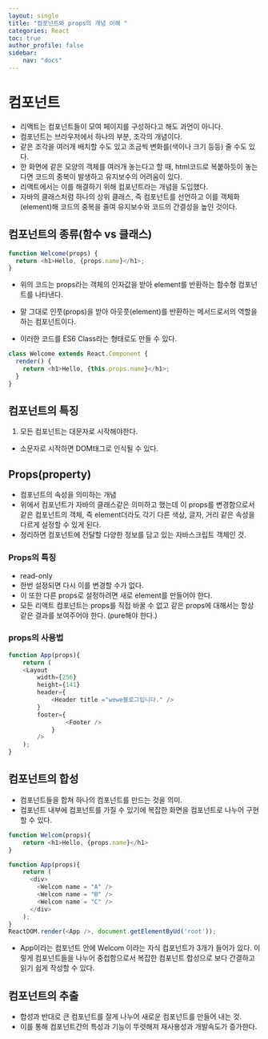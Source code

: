 ```yaml
---
layout: single
title: "컴포넌트와 props의 개념 이해 "
categories: React
toc: true
author_profile: false
sidebar:
    nav: "docs"
---
```


# 컴포넌트
- 리액트는 컴포넌트들이 모여 페이지를 구성하다고 해도 과언이 아니다.
- 컴포넌트는 브라우저에서 하나의 부분, 조각의 개념이다.
- 같은 조각을 여러개 배치할 수도 있고 조금씩 변화를(색이나 크기 등등) 줄 수도 있다. 
- 한 화면에 같은 모양의 객체를 여러개 놓는다고 할 때, html코드로 복붙하듯이 놓는다면 코드의 중복이 발생하고 유지보수의 어려움이 있다.
- 리액트에서는 이를 해결하기 위해 컴포넌트라는 개념을 도입했다.
- 자바의 클래스처럼 하나의 상위 클래스, 즉 컴포넌트를 선언하고 이를 객체화(element)해 코드의 중복을 줄여 유지보수와 코드의 간결성을 높인 것이다. 

## 컴포넌트의 종류(함수 vs 클래스)
```javascript
function Welcome(props) {
  return <h1>Hello, {props.name}</h1>;
}
```
- 위의 코드는 props라는 객체의 인자값을 받아 element를 반환하는 함수형 컴포넌트를 나타낸다. 
- 말 그대로 인풋(props)을 받아 아웃풋(element)를 반환하는 메서드로서의 역할을 하는 컴포넌트이다.

- 이러한 코드를 ES6 Class라는 형태로도 만들 수 있다.

```javascript
class Welcome extends React.Component {
  render() {
    return <h1>Hello, {this.props.name}</h1>;
  }
}
```

## 컴포넌트의 특징
1. 모든 컴포넌트는 대문자로 시작해야한다.
- 소문자로 시작하면 DOM태그로 인식될 수 있다. 

## Props(property)
- 컴포넌트의 속성을 의미하는 개념
- 위에서 컴포넌트가 자바의 클래스같은 의미하고 했는데 이 props를 변경함으로서 같은 컴포넌트의 객체, 즉 element더라도 각기 다른 색상, 글자, 거리 같은 속성을 다르게 설정할 수 있게 된다. 
- 정리하면 컴포넌트에 전달할 다양한 정보를 담고 있는 자바스크립트 객체인 것.


### Props의 특징
- read-only
- 한번 설정되면 다시 이를 변경할 수가 없다.
- 이 또한 다른 props로 설정하려면 새로 element를 만들어야 한다. 
- 모든 리액트 컴포넌트는 props를 직접 바꿀 수 없고 같은 props에 대해서는 항상 같은 결과를 보여주어야 한다. (pure해야 한다.)

### props의 사용법
```javascript
function App(props){
    return (
    <Layout
        width={256}
        height={141}
        header={
            <Header title ="wewe블로그입니다." />
        }
        footer={
                <Footer />
            }
        />
    );
}
```


## 컴포넌트의 합성
- 컴포넌트들을 합쳐 하나의 컴포넌트를 만드는 것을 의미.
- 컴포넌트 내부에 컴포넌트를 가질 수 있기에 복잡한 화면을 컴포넌트로 나누어 구현할 수 있다. 

```javascript
function Welcom(props){
    return <h1>Hello, {props.name}</h1>
}

function App(props){
    return (
      <div>
        <Welcom name = "A" />
        <Welcom name = "B" />
        <Welcom name = "C" />
      </div>
    );
}
ReactDOM.render(<App />, document.getElementByUd('root'));
```
- App이라는 컴포넌트 안에 Welcom 이라는 자식 컴포넌트가 3개가 들어가 있다. 이렇게 컴포넌트들을 나누어 중첩함으로서 복잡한 컴포넌트 합성으로 보다 간결하고 읽기 쉽게 작성할 수 있다. 

## 컴포넌트의 추출
- 합성과 반대로 큰 컴포넌트를 잘게 나누어 새로운 컴포넌트를 만들어 내는 것. 
- 이를 통해 컴포넌트간의 특성과 기능이 뚜렷해져 재사용성과 개발속도가 증가한다. 
 